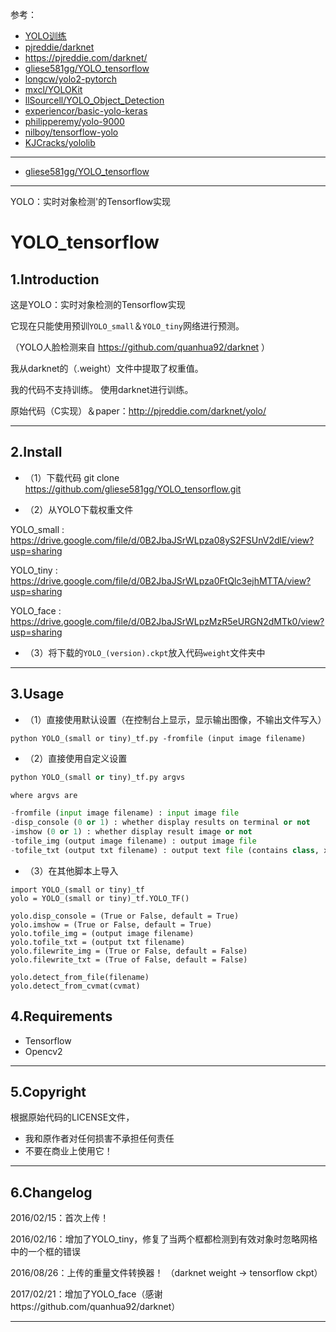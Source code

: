参考：

- [YOLO训练](http://blog.csdn.net/hrsstudy/article/details/65644517)
- [pjreddie/darknet](https://github.com/pjreddie/darknet)
- https://pjreddie.com/darknet/
- [gliese581gg/YOLO_tensorflow](https://github.com/gliese581gg/YOLO_tensorflow)
- [longcw/yolo2-pytorch](https://github.com/longcw/yolo2-pytorch)
- [mxcl/YOLOKit](https://github.com/mxcl/YOLOKit)
- [llSourcell/YOLO_Object_Detection](https://github.com/llSourcell/YOLO_Object_Detection)
- [experiencor/basic-yolo-keras](https://github.com/experiencor/basic-yolo-keras)
- [philipperemy/yolo-9000](https://github.com/philipperemy/yolo-9000)
- [nilboy/tensorflow-yolo](https://github.com/nilboy/tensorflow-yolo)
- [KJCracks/yololib](https://github.com/KJCracks/yololib)


----------
- [gliese581gg/YOLO_tensorflow](https://github.com/gliese581gg/YOLO_tensorflow)


----------
YOLO：实时对象检测'的Tensorflow实现

# YOLO_tensorflow
## 1.Introduction
这是YOLO：实时对象检测的Tensorflow实现

它现在只能使用预训`YOLO_small`＆`YOLO_tiny`网络进行预测。

（YOLO人脸检测来自 https://github.com/quanhua92/darknet ）

我从darknet的（.weight）文件中提取了权重值。

我的代码不支持训练。 使用darknet进行训练。

原始代码（C实现）＆paper：http://pjreddie.com/darknet/yolo/


----------
## 2.Install
- （1）下载代码 git clone https://github.com/gliese581gg/YOLO_tensorflow.git

- （2）从YOLO下载权重文件

YOLO_small : https://drive.google.com/file/d/0B2JbaJSrWLpza08yS2FSUnV2dlE/view?usp=sharing

YOLO_tiny : https://drive.google.com/file/d/0B2JbaJSrWLpza0FtQlc3ejhMTTA/view?usp=sharing

YOLO_face : https://drive.google.com/file/d/0B2JbaJSrWLpzMzR5eURGN2dMTk0/view?usp=sharing

- （3）将下载的`YOLO_(version).ckpt`放入代码`weight`文件夹中


----------
## 3.Usage
 - （1）直接使用默认设置（在控制台上显示，显示输出图像，不输出文件写入）
 

```
python YOLO_(small or tiny)_tf.py -fromfile (input image filename)
```
- （2）直接使用自定义设置

```python
python YOLO_(small or tiny)_tf.py argvs

where argvs are

-fromfile (input image filename) : input image file
-disp_console (0 or 1) : whether display results on terminal or not
-imshow (0 or 1) : whether display result image or not
-tofile_img (output image filename) : output image file
-tofile_txt (output txt filename) : output text file (contains class, x, y, w, h, probability)
```
- （3）在其他脚本上导入

```
import YOLO_(small or tiny)_tf
yolo = YOLO_(small or tiny)_tf.YOLO_TF()

yolo.disp_console = (True or False, default = True)
yolo.imshow = (True or False, default = True)
yolo.tofile_img = (output image filename)
yolo.tofile_txt = (output txt filename)
yolo.filewrite_img = (True or False, default = False)
yolo.filewrite_txt = (True of False, default = False)

yolo.detect_from_file(filename)
yolo.detect_from_cvmat(cvmat)
```

## 4.Requirements
- Tensorflow
- Opencv2


----------
## 5.Copyright
根据原始代码的LICENSE文件，

- 我和原作者对任何损害不承担任何责任
- 不要在商业上使用它！


----------
## 6.Changelog
2016/02/15：首次上传！

2016/02/16：增加了YOLO_tiny，修复了当两个框都检测到有效对象时忽略网格中的一个框的错误

2016/08/26：上传的重量文件转换器！ （darknet weight -> tensorflow ckpt）

2017/02/21：增加了YOLO_face（感谢https://github.com/quanhua92/darknet）


----------


